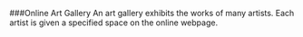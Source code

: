 ###Online Art Gallery
An art gallery exhibits the works of many artists. Each artist is given a specified space on the online webpage. 
